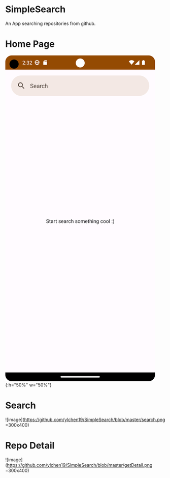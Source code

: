 # SimpleSearch
An App searching repositories from github.

# Home Page
![image](https://github.com/ylchen19/SimpleSearch/blob/master/homePage.png){:h="50%" w="50%"}
# Search
![image](https://github.com/ylchen19/SimpleSearch/blob/master/search.png =300x400)
# Repo Detail
![image](https://github.com/ylchen19/SimpleSearch/blob/master/getDetail.png =300x400)

